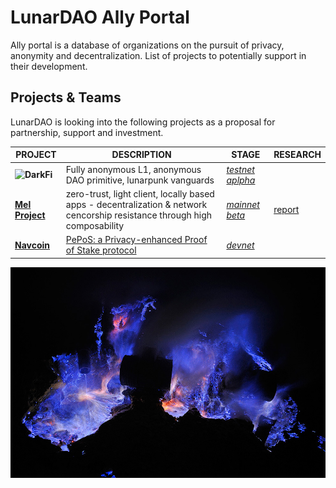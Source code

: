 # LunarDAO Ally Portal

Ally portal is a database of organizations on the pursuit of privacy, anonymity and decentralization. List of projects to potentially support in their development.

## Projects & Teams

LunarDAO is looking into the following projects as a proposal for partnership, support and investment.

| **PROJECT** | **DESCRIPTION** | **STAGE** | **RESEARCH** |
| --- | --- | --- | --- |
| **![DarkFi](https://dark.fi)** | Fully anonymous L1, anonymous DAO primitive, lunarpunk vanguards | *[testnet aplpha](https://dark.fi/insights/testnet-v1a.html)* | |
| **[Mel Project](https://melproject.org/en/)** | zero-trust, light client, locally based apps - decentralization & network cencorship resistance through high composability | *[mainnet beta](https://docs.melproject.org/developer-guides/run-a-full-node)* | [report](https://github.com/lunardao/research/blob/master/ally_portal/mel_project.md) |
| **[Navcoin](https://navcoin.org/)** | [PePoS: a Privacy-enhanced Proof of Stake protocol](https://medium.com/nav-coin/announcing-pepos-a-privacy-enhanced-proof-of-stake-protocol-95c3149e8bd6) | *[devnet](https://github.com/aguycalled/blsct-stake)* |  |

![](https://github.com/lunardao/research/blob/master/pics/muq2o8GTwy1stnsvoo3_1280.jpg)
